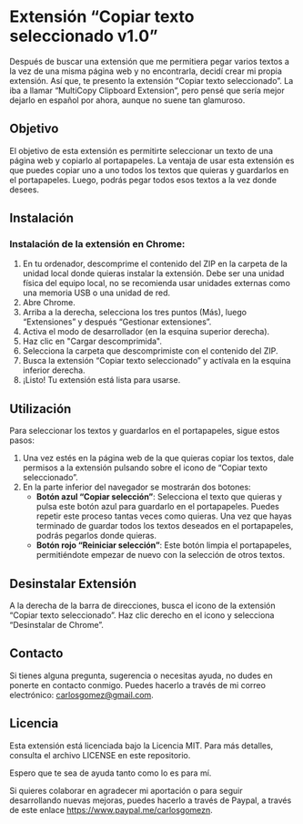 # Extensión “Copiar texto seleccionado v1.0”

Después de buscar una extensión que me permitiera pegar varios textos a la vez de una misma página web y no encontrarla, decidí crear mi propia extensión. Así que, te presento la extensión “Copiar texto seleccionado”. La iba a llamar “MultiCopy Clipboard Extension”, pero pensé que sería mejor dejarlo en español por ahora, aunque no suene tan glamuroso.

## Objetivo
El objetivo de esta extensión es permitirte seleccionar un texto de una página web y copiarlo al portapapeles. La ventaja de usar esta extensión es que puedes copiar uno a uno todos los textos que quieras y guardarlos en el portapapeles. Luego, podrás pegar todos esos textos a la vez donde desees.

## Instalación
### Instalación de la extensión en Chrome:
1. En tu ordenador, descomprime el contenido del ZIP en la carpeta de la unidad local donde quieras instalar la extensión. Debe ser una unidad física del equipo local, no se recomienda usar unidades externas como una memoria USB o una unidad de red.
2. Abre Chrome.
3. Arriba a la derecha, selecciona los tres puntos (Más), luego “Extensiones” y después “Gestionar extensiones”.
4. Activa el modo de desarrollador (en la esquina superior derecha).
5. Haz clic en "Cargar descomprimida".
6. Selecciona la carpeta que descomprimiste con el contenido del ZIP.
7. Busca la extensión “Copiar texto seleccionado” y actívala en la esquina inferior derecha.
8. ¡Listo! Tu extensión está lista para usarse.

## Utilización
Para seleccionar los textos y guardarlos en el portapapeles, sigue estos pasos:
1. Una vez estés en la página web de la que quieras copiar los textos, dale permisos a la extensión pulsando sobre el icono de “Copiar texto seleccionado”.
2. En la parte inferior del navegador se mostrarán dos botones:
   - **Botón azul “Copiar selección”**: Selecciona el texto que quieras y pulsa este botón azul para guardarlo en el portapapeles. Puedes repetir este proceso tantas veces como quieras. Una vez que hayas terminado de guardar todos los textos deseados en el portapapeles, podrás pegarlos donde quieras.
   - **Botón rojo “Reiniciar selección”**: Este botón limpia el portapapeles, permitiéndote empezar de nuevo con la selección de otros textos.

## Desinstalar Extensión
A la derecha de la barra de direcciones, busca el icono de la extensión “Copiar texto seleccionado”. Haz clic derecho en el icono y selecciona “Desinstalar de Chrome”.

## Contacto
Si tienes alguna pregunta, sugerencia o necesitas ayuda, no dudes en ponerte en contacto conmigo. Puedes hacerlo a través de mi correo electrónico: carlosgomez@gmail.com.

## Licencia
Esta extensión está licenciada bajo la Licencia MIT. Para más detalles, consulta el archivo LICENSE en este repositorio.

Espero que te sea de ayuda tanto como lo es para mí.

Si quieres colaborar en agradecer mi aportación o para seguir desarrollando nuevas mejoras, puedes hacerlo a través de Paypal, a través de este enlace https://www.paypal.me/carlosgomezn.
